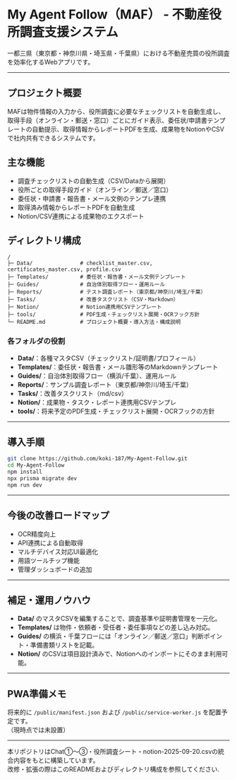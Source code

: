 # My Agent Follow（MAF） - 不動産役所調査支援システム

一都三県（東京都・神奈川県・埼玉県・千葉県）における不動産売買の役所調査を効率化するWebアプリです。

---

## プロジェクト概要
MAFは物件情報の入力から、役所調査に必要なチェックリストを自動生成し、取得手段（オンライン・郵送・窓口）ごとにガイド表示、委任状/申請書テンプレートの自動提示、取得情報からレポートPDFを生成、成果物をNotionやCSVで社内共有できるシステムです。

## 主な機能
- 調査チェックリストの自動生成（CSV/Dataから展開）
- 役所ごとの取得手段ガイド（オンライン／郵送／窓口）
- 委任状・申請書・報告書・メール文例のテンプレ連携
- 取得済み情報からレポートPDFを自動生成
- Notion/CSV連携による成果物のエクスポート

## ディレクトリ構成
```
/
├─ Data/               # checklist_master.csv, certificates_master.csv, profile.csv
├─ Templates/          # 委任状・報告書・メール文例テンプレート
├─ Guides/             # 自治体別取得フロー・運用ルール
├─ Reports/            # テスト調査レポート（東京都/神奈川/埼玉/千葉）
├─ Tasks/              # 改善タスクリスト（CSV・Markdown）
├─ Notion/             # Notion連携用CSVテンプレート
├─ tools/              # PDF生成・チェックリスト展開・OCRフック方針
└─ README.md           # プロジェクト概要・導入方法・構成説明
```

### 各フォルダの役割
- **Data/**：各種マスタCSV（チェックリスト/証明書/プロフィール）
- **Templates/**：委任状・報告書・メール雛形等のMarkdownテンプレート
- **Guides/**：自治体別取得フロー（横浜/千葉）、運用ルール
- **Reports/**：サンプル調査レポート（東京都/神奈川/埼玉/千葉）
- **Tasks/**：改善タスクリスト（md/csv）
- **Notion/**：成果物・タスク・レポート連携用CSVテンプレ
- **tools/**：将来予定のPDF生成・チェックリスト展開・OCRフックの方針

---

## 導入手順

```bash
git clone https://github.com/koki-187/My-Agent-Follow.git
cd My-Agent-Follow
npm install
npx prisma migrate dev
npm run dev
```

---

## 今後の改善ロードマップ

- OCR精度向上
- API連携による自動取得
- マルチデバイス対応UI最適化
- 用語ツールチップ機能
- 管理ダッシュボードの追加

---

## 補足・運用ノウハウ

- **Data/** のマスタCSVを編集することで、調査基準や証明書管理を一元化。
- **Templates/** は物件・依頼者・受任者・委任事項などの差し込み対応。
- **Guides/** の横浜・千葉フローには「オンライン／郵送／窓口」判断ポイント・準備書類リストを記載。
- **Notion/** のCSVは項目設計済みで、Notionへのインポートにそのまま利用可能。

---

## PWA準備メモ

将来的に `/public/manifest.json` および `/public/service-worker.js` を配置予定です。  
（現時点では未設置）

---

本リポジトリはChat①〜③・役所調査シート・notion-2025-09-20.csvの統合内容をもとに構築しています。  
改修・拡張の際はこのREADMEおよびディレクトリ構成を参照してください.